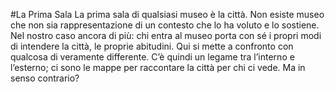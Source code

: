 #La Prima Sala
La prima sala di qualsiasi museo è la città. Non esiste museo che non sia rappresentazione di un contesto che lo ha voluto e lo sostiene. Nel nostro caso ancora di più: chi entra al museo porta con sé i propri modi di intendere la città, le proprie abitudini. Qui si mette a confronto con qualcosa di veramente differente. C’è quindi un legame tra l’interno e l’esterno; ci sono le mappe per raccontare la città per chi ci vede. Ma in senso contrario?
